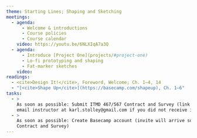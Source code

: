 ```yaml
---
theme: Starting Lines; Shaping and Sketching
meetings:
  - agenda:
      - Welcome & introductions
      - Course policies
      - Course calendar
    video: https://youtu.be/6NLXIqA7a3Q
  - agenda:
      - Introduce [Project One](projects/#project-one)
      - Lo-fi prototyping and shaping
      - Fat-marker sketches
    video:
readings:
  - <cite>Design It!</cite>, Foreword, Welcome; Ch. 1–4, 14
  - "[<cite>Shape Up</cite>](https://basecamp.com/shapeup), Ch. 1–6"
tasks:
  - >
    As soon as possible: Submit ITMD 467/567 Contract and Survey (link in your @hawk.iit.edu inbox;
    email instructor at karl.stolley@gmail.com if you did not receive it)
  - >
    As soon as possible: Create Basecamp account (invite will arrive sometime after you submit the
    Contract and Survey)
---
```

